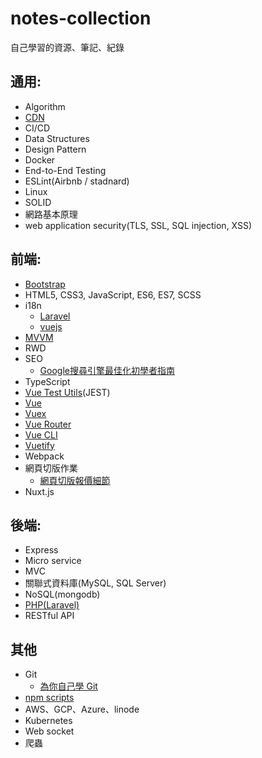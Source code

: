 # notes-collection
自己學習的資源、筆記、紀錄

## 通用:
- Algorithm
- [CDN](https://github.com/rara7777/notes-collection/blob/master/CDN.md)
- CI/CD
- Data Structures
- Design Pattern
- Docker
- End-to-End Testing
- ESLint(Airbnb / stadnard)
- Linux
- SOLID
- 網路基本原理
- web application security(TLS, SSL, SQL injection, XSS)

## 前端:
- [Bootstrap](https://getbootstrap.com)
- HTML5, CSS3, JavaScript, ES6, ES7, SCSS
- i18n
  - [Laravel](https://laravel.com/docs/master/localization)
  - [vuejs](https://kazupon.github.io/vue-i18n)
- [MVVM](https://github.com/rara7777/notes-collection/blob/master/MVVM.md)
- RWD
- SEO
  - [Google搜尋引擎最佳化初學者指南](http://static.googleusercontent.com/media/www.google.com/en/us/intl/zh-tw/webmasters/docs/search-engine-optimization-starter-guide-zh-tw.pdf)
- TypeScript
- [Vue Test Utils](https://vue-test-utils.vuejs.org/zh)(JEST)
- [Vue](https://vuejs.org)
- [Vuex](https://vuex.vuejs.org/zh)
- [Vue Router](https://router.vuejs.org/zh)
- [Vue CLI](https://cli.vuejs.org)
- [Vuetify](https://vuetifyjs.com/en)
- Webpack
- 網頁切版作業
  - [網頁切版報價細節](https://www.youtube.com/watch?v=drLqqWhkUqg)
- Nuxt.js

## 後端:
- Express
- Micro service
- MVC
- 關聯式資料庫(MySQL, SQL Server)
- NoSQL(mongodb)
- [PHP(Laravel)](https://github.com/rara7777/notes-collection/blob/master/Laravel.md)
- RESTful API

## 其他
- Git
  - [為你自己學 Git](https://gitbook.tw/)
- [npm scripts](https://www.ruanyifeng.com/blog/2016/10/npm_scripts.html)
- AWS、GCP、Azure、linode
- Kubernetes
- Web socket
- 爬蟲
